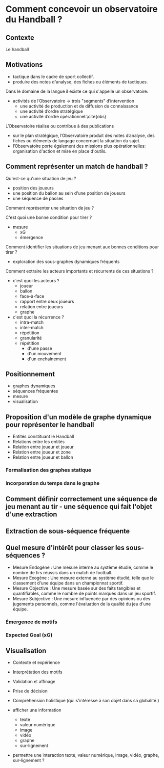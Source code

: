 # Comment concevoir un observatoire du Handball ?
## Contexte
Le handball

## Motivations

* tactique dans le cadre de sport collectif.
* produire des notes d'analyse, des fiches ou éléments de tactiques.

Dans le domaine de la langue il existe ce qui s'appelle un observatoire:

- activités de l’Observatoire -> trois "segments" d’intervention
  - une activité de production et de diffusion de connaissance
  - une activité d’ordre stratégique
  - une activité d’ordre opérationnel.\cite{obs}
    
L’Observatoire réalise ou contribue à des publications

* sur le plan stratégique, l’Observatoire produit des notes d’analyse, des fiches ou éléments de langage concernant la situation du sujet.
* l’Observatoire porte également des missions plus opérationnelles: organisation d'action et mise en place d'outils.

## Comment représenter un match de handball ? 

Qu'est-ce qu'une situation de jeu ? 

* position des joueurs
* une position du ballon au sein d'une position de joueurs
* une séquence de passes 

Comment représenter une situation de jeu ?

C'est quoi une bonne condition pour tirer ?

* mesure
  * xG
  * émergence

Comment identifier les situations de jeu menant aux bonnes conditions pour tirer ?

* exploration des sous-graphes dynamiques fréquents

Comment extraire les acteurs importants et récurrents de ces situations ?

* c'est quoi les acteurs ?
  * joueur
  * ballon
  * face-à-face
  * rapport entre deux joueurs
  * relation entre joueurs
  * graphe
* c'est quoi la récurrence ? 
  * intra-match 
  * inter-match
  * répétition
  * granularité
  * répétition 
    * d'une passe
    * d'un mouvement 
    * d'un enchaînement

## Positionnement

- graphes dynamiques
- séquences fréquentes
- mesure
- visualisation

## Proposition d'un modèle de graphe dynamique pour représenter le handball

* Entités constituant le Handball
* Relations entre les entités
* Relation entre joueur et joueur
* Relation entre joueur et zone
* Relation entre joueur et ballon

### Formalisation des graphes statique

### Incorporation du temps dans le graphe

## Comment définir correctement une séquence de jeu menant au tir - une séquence qui fait l'objet d'une extraction

## Extraction de sous-séquence fréquente

## Quel mesure d'intérêt pour classer les sous-séquences ?

* Mesure Endogène : Une mesure interne au système étudié, comme le nombre de tirs réussis dans un match de football.
* Mesure Exogène : Une mesure externe au système étudié, telle que le classement d'une équipe dans un championnat sportif.
* Mesure Objective : Une mesure basée sur des faits tangibles et quantifiables, comme le nombre de points marqués dans un jeu sportif.
* Mesure Subjective : Une mesure influencée par des opinions ou des jugements personnels, comme l'évaluation de la qualité du jeu d'une équipe.

### Émergence de motifs

### Expected Goal (xG)


## Visualisation

* Contexte et expérience
* Interprétation des motifs
* Validation et affinage
* Prise de décision
* Compréhension holistique (qui s'intéresse à son objet dans sa globalité.)


* afficher une information 
  * texte
  * valeur numérique
  * image 
  * vidéo 
  * graphe
  * sur-lignement
* permettre une interaction  texte, valeur numérique, image, vidéo, graphe, sur-lignement ?

